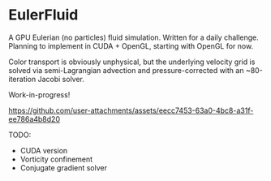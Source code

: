 # EulerFluid

A GPU Eulerian (no particles) fluid simulation. Written for a daily challenge. Planning to implement in CUDA + OpenGL, starting with OpenGL for now.

Color transport is obviously unphysical, but the underlying velocity grid is solved via semi-Lagrangian advection and pressure-corrected with an ~80-iteration Jacobi solver.

Work-in-progress!



https://github.com/user-attachments/assets/eecc7453-63a0-4bc8-a31f-ee786a4b8d20



TODO:
* CUDA version
* Vorticity confinement
* Conjugate gradient solver
